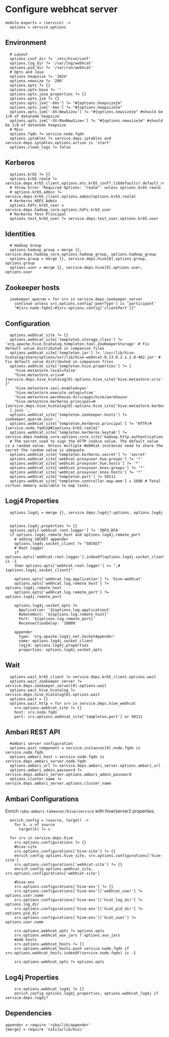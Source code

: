 
# Configure webhcat server

    module.exports = (service) ->
      options = service.options

## Environment

      # Layout
      options.conf_dir ?= '/etc/hive/conf'
      options.log_dir ?= '/var/log/webhcat'
      options.pid_dir ?= '/var/run/webhcat'
      # Opts and Java
      options.heapsize ?= '1024'
      options.newsize ?= '200'
      options.opts ?= {}
      options.opts.base ?= ''
      options.opts.java_properties ?= {}
      options.opts.jvm ?= {}
      options.opts.jvm['-Xms'] ?= "#{options.heapsize}m"
      options.opts.jvm['-Xmx'] ?= "#{options.heapsize}m"
      options.opts.jvm['-XX:NewSize='] ?= "#{options.newsize}m" #should be 1/8 of datanode heapsize
      options.opts.jvm['-XX:MaxNewSize='] ?= "#{options.newsize}m" #should be 1/8 of datanode heapsize
      # Misc
      options.fqdn ?= service.node.fqdn
      options.iptables ?= service.deps.iptables and service.deps.iptables.options.action is 'start'
      options.clean_logs ?= false

## Kerberos

      options.krb5 ?= {}
      options.krb5.realm ?= service.deps.krb5_client.options.etc_krb5_conf?.libdefaults?.default_realm
      # throw Error 'Required Options: "realm"' unless options.krb5.realm
      # options.krb5.admin ?= service.deps.krb5_client.options.admin[options.krb5.realm]
      # Kerberos HDFS Admin
      options.hdfs_krb5_user = service.deps.hadoop_core.options.hdfs.krb5_user
      # Kerberos Test Principal
      options.test_krb5_user ?= service.deps.test_user.options.krb5.user

## Identities

      # Hadoop Group
      options.hadoop_group = merge {}, service.deps.hadoop_core.options.hadoop_group, options.hadoop_group
      options.group = merge {}, service.deps.hive[0].options.group, options.group
      options.user = merge {}, service.deps.hive[0].options.user, options.user

## Zookeeper hosts

      zookeeper_quorum = for srv in service.deps.zookeeper_server
        continue unless srv.options.config['peerType'] is 'participant'
        "#{srv.node.fqdn}:#{srv.options.config['clientPort']}"


## Configuration

      options.webhcat_site ?= {}
      options.webhcat_site['templeton.storage.class'] ?= 'org.apache.hive.hcatalog.templeton.tool.ZooKeeperStorage' # Fix default value distributed in companion files
      options.webhcat_site['templeton.jar'] ?= '/usr/lib/hive-hcatalog/share/options/svr/lib/hive-webhcat-0.13.0.2.1.2.0-402.jar' # Fix default value distributed in companion files
      options.webhcat_site['templeton.hive.properties'] ?= [
        'hive.metastore.local=false'
        "hive.metastore.uris=#{service.deps.hive_hcatalog[0].options.hive_site['hive.metastore.uris'] }"
        'hive.metastore.sasl.enabled=yes'
        'hive.metastore.execute.setugi=true'
        'hive.metastore.warehouse.dir=/apps/hive/warehouse'
        "hive.metastore.kerberos.principal=#{service.deps.hive_hcatalog[0].options.hive_site['hive.metastore.kerberos.principal']}"
      ].join ','
      options.webhcat_site['templeton.zookeeper.hosts'] ?= zookeeper_quorum.join ','
      options.webhcat_site['templeton.kerberos.principal'] ?= "HTTP/#{service.node.fqdn}@#{options.krb5.realm}"
      options.webhcat_site['templeton.kerberos.keytab'] ?= service.deps.hadoop_core.options.core_site['hadoop.http.authentication.kerberos.keytab']
      # The secret used to sign the HTTP cookie value. The default value is a random value. Unless multiple WebHCat instances need to share the secret the random value is adequate.
      options.webhcat_site['templeton.kerberos.secret'] ?= 'secret'
      options.webhcat_site['webhcat.proxyuser.hue.groups'] ?= '*'
      options.webhcat_site['webhcat.proxyuser.hue.hosts'] ?= '*'
      options.webhcat_site['webhcat.proxyuser.knox.groups'] ?= '*'
      options.webhcat_site['webhcat.proxyuser.knox.hosts'] ?= '*'
      options.webhcat_site['templeton.port'] ?= 50111
      options.webhcat_site['templeton.controller.map.mem'] = 1600 # Total virtual memory available to map tasks.

## Logj4 Properties

      options.log4j = merge {}, service.deps.log4j?.options, options.log4j


      options.log4j.properties ?= {}
      options.opts['webhcat.root.logger'] ?= 'INFO,RFA'
      if options.log4j.remote_host and options.log4j.remote_port
        # adding SOCKET appender
        options.log4j.socket_client ?= "SOCKET"
        # Root logger
        if options.opts['webhcat.root.logger'].indexOf(options.log4j.socket_client) is -1
        then options.opts['webhcat.root.logger'] += ",#{options.log4j.socket_client}"

        options.opts['webhcat.log.application'] ?= 'hive-webhcat'
        options.opts['webhcat.log.remote_host'] ?= options.log4j.remote_host
        options.opts['webhcat.log.remote_port'] ?= options.log4j.remote_port

        options.log4j.socket_opts ?=
          Application: '${options.log.application}'
          RemoteHost: '${options.log.remote_host}'
          Port: '${options.log.remote_port}'
          ReconnectionDelay: '10000'

        appender
          type: 'org.apache.log4j.net.SocketAppender'
          name: options.log4j.socket_client
          logj4: options.log4j.properties
          properties: options.log4j.socket_opts

## Wait

      options.wait_krb5_client ?= service.deps.krb5_client.options.wait
      options.wait_zookeeper_server ?= service.deps.zookeeper_server[0].options.wait
      options.wait_hive_hcatalog ?= service.deps.hive_hcatalog[0].options.wait
      options.wait = {}
      options.wait.http = for srv in service.deps.hive_webhcat
        srv.options.webhcat_site ?= {}
        host: srv.node.fqdn
        port: srv.options.webhcat_site['templeton.port'] or 50111

## Ambari REST API

      #ambari server configuration
      options.post_component = service.instances[0].node.fqdn is service.node.fqdn
      options.ambari_host = service.node.fqdn is service.deps.ambari_server.node.fqdn
      options.ambari_url ?= service.deps.ambari_server.options.ambari_url
      options.ambari_admin_password ?= service.deps.ambari_server.options.ambari_admin_password
      options.cluster_name ?= service.deps.ambari_server.options.cluster_name

## Ambari Configurations
Enrich `ryba-ambari-takeover/hive/service` with hive/server2 properties.
  
      enrich_config = (source, target) ->
        for k, v of source
          target[k] ?= v
          
      for srv in service.deps.hive
        srv.options.configurations ?= {}
        #hive-site
        srv.options.configurations['hive-site'] ?= {}
        enrich_config options.hive_site, srv.options.configurations['hive-site']
        srv.options.configurations['webhcat-site'] ?= {}
        enrich_config options.webhcat_site, srv.options.configurations['webhcat-site']

        #hive-env
        srv.options.configurations['hive-env'] ?= {}
        srv.options.configurations['hive-env']['webhcat_user'] ?= options.user.name
        srv.options.configurations['hive-env']['hcat_log_dir'] ?= options.log_dir
        srv.options.configurations['hive-env']['hcat_pid_dir'] ?= options.pid_dir
        srv.options.configurations['hive-env']['hcat_user'] ?= options.user.name

        srv.options.webhcat_opts ?= options.opts
        srv.options.webhcat_aux_jars ? options.aux_jars
        #add hosts
        srv.options.webhcat_hosts ?= []
        srv.options.webhcat_hosts.push service.node.fqdn if srv.options.webhcat_hosts.indexOf(service.node.fqdn) is -1

        srv.options.webhcat_opts ?= options.opts

## Log4j Properties

        srv.options.webhcat_log4j ?= {}
        enrich_config options.log4j.properties, options.webhcat_log4j if service.deps.log4j?

## Dependencies

    appender = require 'ryba/lib/appender'
    {merge} = require 'nikita/lib/misc'
